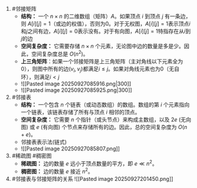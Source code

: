 1. #邻接矩阵  
	*   **结构：** 一个 $n \times n$ 的二维数组（矩阵）$A$。如果顶点 $i$ 到顶点 $j$ 有一条边，则 $A[i][j]=1$（或边的权值），否则为0。对于无权图，$A[i][j]=1$表示顶点$i$和$j$之间有边，$A[i][j]=0$表示没有。对于有向图，$A[i][j]=1$特指存在从$i$到$j$的边
    *   **空间复杂度：** 它需要存储 $n \times n$ 个元素，无论图中边的数量是多是少。因此，空间复杂度总是 $O(n^2)$。
    *  **上三角矩阵**：如果一个邻接矩阵是上三角矩阵（主对角线以下元素全为0），则图中所有的边$(v_i, v_j)$都满足$i \le j$。如果对角线元素也为0（无自环），则满足$i < j$
    * ![[Pasted image 20250927085916.png|300]]
    * ![[Pasted image 20250927085925.png|300]]
2. #邻接表  
	*   **结构：** 一个包含 $n$ 个链表（或动态数组）的数组。数组的第 $i$ 个元素指向一个链表，该链表存储了所有与顶点 $i$ 相邻的顶点。
    *   **空间复杂度：** 它需要 $n$ 个指针（或头节点）来构成主数组，以及 $2e$ (无向图) 或 $e$ (有向图) 个节点来存储所有的边。因此，总的空间复杂度为 $O(n+e)$。
    * 邻接表表示法(链式)
    * ![[Pasted image 20250927085807.png]]
3. #稀疏图  #稠密图      
	*   **稀疏图：** 边的数量 $e$ 远小于顶点数量的平方，即 $e \ll n^2$。
    *   **稠密图：** 边的数量 $e$ 接近 $n^2$。
4. #邻接表与邻接矩阵的关系  ![[Pasted image 20250927201450.png]]